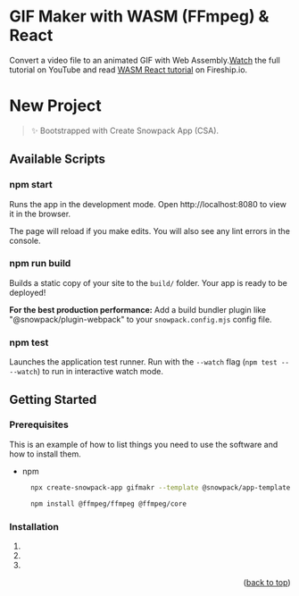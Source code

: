 # GIF Maker with WASM (FFmpeg) & React
Convert a video file to an animated GIF with Web Assembly.[Watch](https://youtu.be/-OTc0Ki7Sv0) the full tutorial on YouTube and read [WASM React tutorial](https://fireship.io/lessons/wasm-video-to-gif/) on Fireship.io.  

# New Project

> ✨ Bootstrapped with Create Snowpack App (CSA).

## Available Scripts

### npm start

Runs the app in the development mode.
Open http://localhost:8080 to view it in the browser.

The page will reload if you make edits.
You will also see any lint errors in the console.

### npm run build

Builds a static copy of your site to the `build/` folder.
Your app is ready to be deployed!

**For the best production performance:** Add a build bundler plugin like "@snowpack/plugin-webpack" to your `snowpack.config.mjs` config file.

### npm test

Launches the application test runner.
Run with the `--watch` flag (`npm test -- --watch`) to run in interactive watch mode.

<!-- GETTING STARTED -->
## Getting Started


### Prerequisites

This is an example of how to list things you need to use the software and how to install them.
* npm
  ```sh
    npx create-snowpack-app gifmakr --template @snowpack/app-template-react

    npm install @ffmpeg/ffmpeg @ffmpeg/core
  ```

### Installation


1. 
2.
3. 
 

<p align="right">(<a href="#readme-top">back to top</a>)</p>



<!-- USAGE EXAMPLES -->

